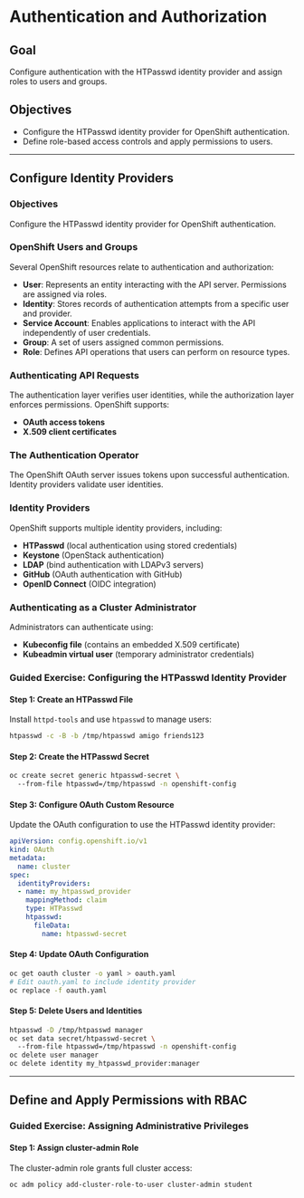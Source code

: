 # Authentication and Authorization

## Goal
Configure authentication with the HTPasswd identity provider and assign roles to users and groups.

## Objectives
- Configure the HTPasswd identity provider for OpenShift authentication.
- Define role-based access controls and apply permissions to users.

---
## Configure Identity Providers

### Objectives
Configure the HTPasswd identity provider for OpenShift authentication.

### OpenShift Users and Groups
Several OpenShift resources relate to authentication and authorization:

- **User**: Represents an entity interacting with the API server. Permissions are assigned via roles.
- **Identity**: Stores records of authentication attempts from a specific user and provider.
- **Service Account**: Enables applications to interact with the API independently of user credentials.
- **Group**: A set of users assigned common permissions.
- **Role**: Defines API operations that users can perform on resource types.

### Authenticating API Requests
The authentication layer verifies user identities, while the authorization layer enforces permissions. OpenShift supports:
- **OAuth access tokens**
- **X.509 client certificates**

### The Authentication Operator
The OpenShift OAuth server issues tokens upon successful authentication. Identity providers validate user identities.

### Identity Providers
OpenShift supports multiple identity providers, including:
- **HTPasswd** (local authentication using stored credentials)
- **Keystone** (OpenStack authentication)
- **LDAP** (bind authentication with LDAPv3 servers)
- **GitHub** (OAuth authentication with GitHub)
- **OpenID Connect** (OIDC integration)

### Authenticating as a Cluster Administrator
Administrators can authenticate using:
- **Kubeconfig file** (contains an embedded X.509 certificate)
- **Kubeadmin virtual user** (temporary administrator credentials)

### Guided Exercise: Configuring the HTPasswd Identity Provider

#### Step 1: Create an HTPasswd File
Install `httpd-tools` and use `htpasswd` to manage users:
```sh
htpasswd -c -B -b /tmp/htpasswd amigo friends123
```

#### Step 2: Create the HTPasswd Secret
```sh
oc create secret generic htpasswd-secret \  
  --from-file htpasswd=/tmp/htpasswd -n openshift-config
```

#### Step 3: Configure OAuth Custom Resource
Update the OAuth configuration to use the HTPasswd identity provider:
```yaml
apiVersion: config.openshift.io/v1
kind: OAuth
metadata:
  name: cluster
spec:
  identityProviders:
  - name: my_htpasswd_provider
    mappingMethod: claim
    type: HTPasswd
    htpasswd:
      fileData:
        name: htpasswd-secret
```

#### Step 4: Update OAuth Configuration
```sh
oc get oauth cluster -o yaml > oauth.yaml
# Edit oauth.yaml to include identity provider
oc replace -f oauth.yaml
```

#### Step 5: Delete Users and Identities
```sh
htpasswd -D /tmp/htpasswd manager
oc set data secret/htpasswd-secret \  
  --from-file htpasswd=/tmp/htpasswd -n openshift-config
oc delete user manager
oc delete identity my_htpasswd_provider:manager
```

---
## Define and Apply Permissions with RBAC
### Guided Exercise: Assigning Administrative Privileges
#### Step 1: Assign cluster-admin Role
The cluster-admin role grants full cluster access:
```sh
oc adm policy add-cluster-role-to-user cluster-admin student
```
